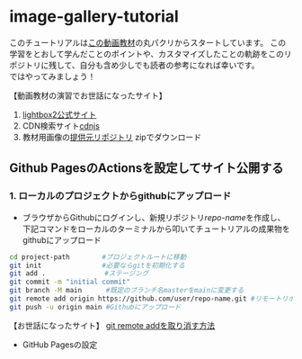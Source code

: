 # image-gallery-tutorial

このチュートリアルは[この動画教材](https://youtu.be/k1yULKWfO-s)の丸パクリからスタートしています。
この学習をとおして学んだことのポイントや、カスタマイズしたことの軌跡をこのリポジトリに残して、自分も含め少しでも読者の参考になれば幸いです。  
ではやってみましょう！

【動画教材の演習でお世話になったサイト】

 1. [lightbox2公式サイト](https://lokeshdhakar.com/projects/lightbox2/#getting-started)
 1. CDN検索サイト[cdnjs](https://cdnjs.com/libraries)
 1. 教材用画像の[提供元リポジトリ](https://github.com/Shin-sibainu/image-gallery-with-lightbox) zipでダウンロード

## Github PagesのActionsを設定してサイト公開する

### 1. ローカルのプロジェクトからgithubにアップロード

- ブラウザからGithubにログインし、新規リポジトリ<i>repo-name</i>を作成し、下記コマンドをローカルのターミナルから叩いてチュートリアルの成果物をgithubにアップロード

```bash
cd project-path        #プロジェクトルートに移動
git init               #必要ならgitを初期化する
git add .　　　　        #ステージング
git commit -m "initial commit"
git branch -M main      #既定のブランチ名masterをmainに変更する
git remote add origin https://github.com/user/repo-name.git #リモートリポジトリを設定
git push -u origin main #Githubにアップロード
```

【お世話になったサイト】
[git remote addを取り消す方法](https://qiita.com/ngtkk/items/05097d127db6a415a7d8)

- GitHub Pagesの設定
